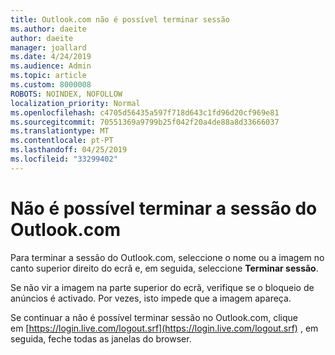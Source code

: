 ```yaml
---
title: Outlook.com não é possível terminar sessão
ms.author: daeite
author: daeite
manager: joallard
ms.date: 4/24/2019
ms.audience: Admin
ms.topic: article
ms.custom: 8000008
ROBOTS: NOINDEX, NOFOLLOW
localization_priority: Normal
ms.openlocfilehash: c4705d56435a597f718d643c1fd96d20cf969e81
ms.sourcegitcommit: 70551369a9799b25f042f20a4de88a8d33666037
ms.translationtype: MT
ms.contentlocale: pt-PT
ms.lasthandoff: 04/25/2019
ms.locfileid: "33299402"
---
```

# <a name="unable-to-sign-out-of-outlookcom"></a>Não é possível terminar a sessão do Outlook.com

Para terminar a sessão do Outlook.com, seleccione o nome ou a imagem no canto superior direito do ecrã e, em seguida, seleccione **Terminar sessão**.

Se não vir a imagem na parte superior do ecrã, verifique se o bloqueio de anúncios é activado. Por vezes, isto impede que a imagem apareça.

Se continuar a não é possível terminar sessão no Outlook.com, clique em [https://login.live.com/logout.srf](https://login.live.com/logout.srf) , em seguida, feche todas as janelas do browser.